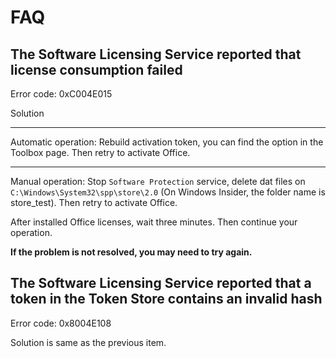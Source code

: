 # FAQ

## The Software Licensing Service reported that license consumption failed

Error code: 0xC004E015

Solution

---

Automatic operation: Rebuild activation token, you can find the option in the Toolbox page. Then retry to activate Office.

---

Manual operation: Stop `Software Protection` service, delete dat files on `C:\Windows\System32\spp\store\2.0` (On Windows Insider, the folder name is store_test). Then retry to activate Office.

After installed Office licenses, wait three minutes. Then continue your operation.

**If the problem is not resolved, you may need to try again.**

## The Software Licensing Service reported that a token in the Token Store contains an invalid hash

Error code: 0x8004E108

Solution is same as the previous item.
